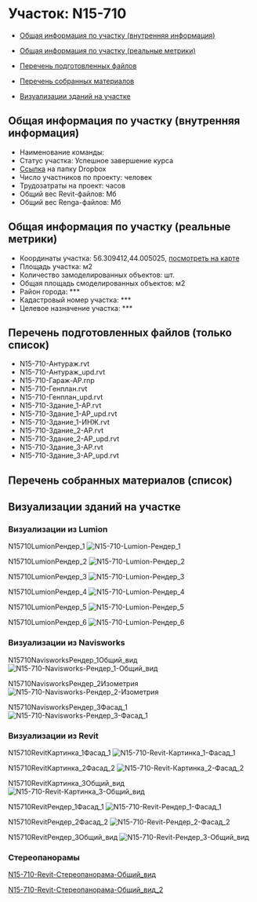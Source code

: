 # Участок: N15-710

* [Общая информация по участку (внутренняя информация)](#Chapter1)

* [Общая информация по участку (реальные метрики)](#Chapter2)

* [Перечень подготовленных файлов](#Chapter3)

* [Перечень собранных материалов](#Chapter4)

* [Визуализации зданий на участке](#Chapter5)

## <a id="Chapter1"></a> Общая информация по участку (внутренняя информация)
+ Наименование команды: 
+ Статус участка: Успешное завершение курса
+ [Ссылка](https://www.dropbox.com/sh/wvvgv1nw1iqred9/AAA7QQJoQB64BsZTHXqlxonMa/N15_710?dl=0) на папку Dropbox
+ Число участников по проекту:  человек
+ Трудозатраты на проект:  часов
+ Общий вес Revit-файлов:  Мб
+ Общий вес Renga-файлов:  Мб
## <a id="Chapter2"></a> Общая информация по участку (реальные метрики)
+ Координаты участка: 56.309412,44.005025, [посмотреть на карте](https://yandex.ru/maps/47/nizhny-novgorod/?ll=44.005025%2C56.309412&z=19)
+ Площадь участка:  м2
+ Количество замоделированных объектов:  шт.
+ Общая площадь смоделированных объектов:  м2
+ Район города: *** 
+ Кадастровый номер участка: *** 
+ Целевое назначение участка: *** 
## <a id="Chapter3"></a> Перечень подготовленных файлов (только список)
+ N15-710-Антураж.rvt
+ N15-710-Антураж_upd.rvt
+ N15-710-Гараж-АР.rnp
+ N15-710-Генплан.rvt
+ N15-710-Генплан_upd.rvt
+ N15-710-Здание_1-АР.rvt
+ N15-710-Здание_1-АР_upd.rvt
+ N15-710-Здание_1-ИНЖ.rvt
+ N15-710-Здание_2-АР.rvt
+ N15-710-Здание_2-АР_upd.rvt
+ N15-710-Здание_3-АР.rvt
+ N15-710-Здание_3-АР_upd.rvt
## <a id="Chapter4"></a> Перечень собранных материалов (список)
## <a id="Chapter5"></a> Визуализации зданий на участке
### Визуализации из Lumion
N15710LumionРендер_1
![N15-710-Lumion-Рендер_1](/Images/N15_710/N15-710-Lumion-Рендер_1_Compressed.jpg)

N15710LumionРендер_2
![N15-710-Lumion-Рендер_2](/Images/N15_710/N15-710-Lumion-Рендер_2_Compressed.jpg)

N15710LumionРендер_3
![N15-710-Lumion-Рендер_3](/Images/N15_710/N15-710-Lumion-Рендер_3_Compressed.jpg)

N15710LumionРендер_4
![N15-710-Lumion-Рендер_4](/Images/N15_710/N15-710-Lumion-Рендер_4_Compressed.jpg)

N15710LumionРендер_5
![N15-710-Lumion-Рендер_5](/Images/N15_710/N15-710-Lumion-Рендер_5_Compressed.jpg)

N15710LumionРендер_6
![N15-710-Lumion-Рендер_6](/Images/N15_710/N15-710-Lumion-Рендер_6_Compressed.jpg)

### Визуализации из Navisworks
N15710NavisworksРендер_1Общий_вид
![N15-710-Navisworks-Рендер_1-Общий_вид](/Images/N15_710/N15-710-Navisworks-Рендер_1-Общий_вид_Compressed.jpg)

N15710NavisworksРендер_2Изометрия
![N15-710-Navisworks-Рендер_2-Изометрия](/Images/N15_710/N15-710-Navisworks-Рендер_2-Изометрия_Compressed.jpg)

N15710NavisworksРендер_3Фасад_1
![N15-710-Navisworks-Рендер_3-Фасад_1](/Images/N15_710/N15-710-Navisworks-Рендер_3-Фасад_1_Compressed.jpg)

### Визуализации из Revit
N15710RevitКартинка_1Фасад_1
![N15-710-Revit-Картинка_1-Фасад_1](/Images/N15_710/N15-710-Revit-Картинка_1-Фасад_1_Compressed.jpg)

N15710RevitКартинка_2Фасад_2
![N15-710-Revit-Картинка_2-Фасад_2](/Images/N15_710/N15-710-Revit-Картинка_2-Фасад_2_Compressed.jpg)

N15710RevitКартинка_3Общий_вид
![N15-710-Revit-Картинка_3-Общий_вид](/Images/N15_710/N15-710-Revit-Картинка_3-Общий_вид_Compressed.jpg)

N15710RevitРендер_1Фасад_1
![N15-710-Revit-Рендер_1-Фасад_1](/Images/N15_710/N15-710-Revit-Рендер_1-Фасад_1_Compressed.jpg)

N15710RevitРендер_2Фасад_2
![N15-710-Revit-Рендер_2-Фасад_2](/Images/N15_710/N15-710-Revit-Рендер_2-Фасад_2_Compressed.jpg)

N15710RevitРендер_3Общий_вид
![N15-710-Revit-Рендер_3-Общий_вид](/Images/N15_710/N15-710-Revit-Рендер_3-Общий_вид_Compressed.jpg)

### Стереопанорамы
[N15-710-Revit-Стереопанорама-Общий_вид](https://pano.autodesk.com/pano.html?url=jpgs/5b24a51e-ded8-4725-9860-e3db0277733a&version=2)

[N15-710-Revit-Стереопанорама-Общий_вид_2](https://pano.autodesk.com/pano.html?url=jpgs/57dc5099-f199-45c7-ab56-a6312b90f146&version=2)

